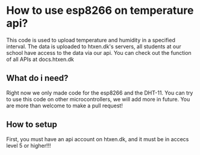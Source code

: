 # How to use esp8266 on temperature api?
This code is used to upload temperature and humidity in a specified interval. 
The data is uploaded to htxen.dk's servers, 
all students at our school have access to the data via our api. 
You can check out the function of all APIs at docs.htxen.dk

## What do i need?
Right now we only made code for the esp8266 and the DHT-11. 
You can try to use this code on other microcontrollers, we will add more in future.
You are more than welcome to make a pull request!

## How to setup
First, you must have an api account on htxen.dk, and it must be in accecs level 5 or higher!!!
